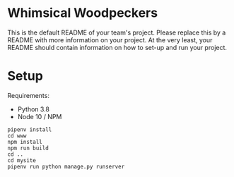 # Whimsical Woodpeckers
This is the default README of your team's project. Please replace this by a README with more information on your project. At the very least, your README should contain information on how to set-up and run your project.

# Setup

Requirements:
- Python 3.8
- Node 10 / NPM

```shell
pipenv install
cd www
npm install
npm run build
cd ..
cd mysite
pipenv run python manage.py runserver
```
